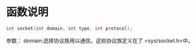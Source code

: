 函数说明
==

```cpp
int socket(int domain, int type, int protocol);
```
参数：
    domain:选择协议族用以通信。这些协议族定义在了 <sys/socket.h>中。



